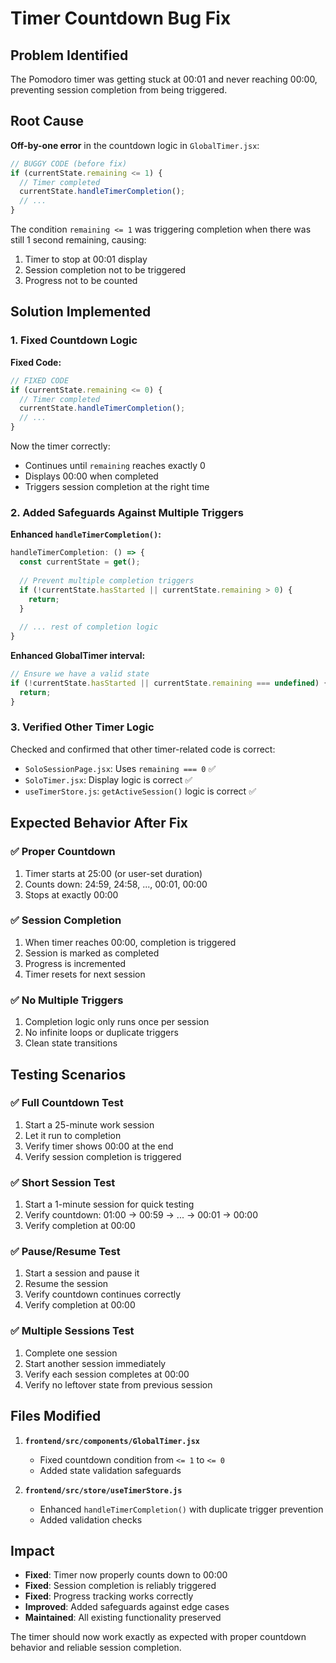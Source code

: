 # Timer Countdown Bug Fix

## Problem Identified

The Pomodoro timer was getting stuck at 00:01 and never reaching 00:00, preventing session completion from being triggered.

## Root Cause

**Off-by-one error** in the countdown logic in `GlobalTimer.jsx`:

```javascript
// BUGGY CODE (before fix)
if (currentState.remaining <= 1) {
  // Timer completed
  currentState.handleTimerCompletion();
  // ...
}
```

The condition `remaining <= 1` was triggering completion when there was still 1 second remaining, causing:
1. Timer to stop at 00:01 display
2. Session completion not to be triggered
3. Progress not to be counted

## Solution Implemented

### 1. Fixed Countdown Logic

**Fixed Code:**
```javascript
// FIXED CODE
if (currentState.remaining <= 0) {
  // Timer completed
  currentState.handleTimerCompletion();
  // ...
}
```

Now the timer correctly:
- Continues until `remaining` reaches exactly 0
- Displays 00:00 when completed
- Triggers session completion at the right time

### 2. Added Safeguards Against Multiple Triggers

**Enhanced `handleTimerCompletion()`:**
```javascript
handleTimerCompletion: () => {
  const currentState = get();
  
  // Prevent multiple completion triggers
  if (!currentState.hasStarted || currentState.remaining > 0) {
    return;
  }
  
  // ... rest of completion logic
}
```

**Enhanced GlobalTimer interval:**
```javascript
// Ensure we have a valid state
if (!currentState.hasStarted || currentState.remaining === undefined) {
  return;
}
```

### 3. Verified Other Timer Logic

Checked and confirmed that other timer-related code is correct:
- `SoloSessionPage.jsx`: Uses `remaining === 0` ✅
- `SoloTimer.jsx`: Display logic is correct ✅
- `useTimerStore.js`: `getActiveSession()` logic is correct ✅

## Expected Behavior After Fix

### ✅ Proper Countdown
1. Timer starts at 25:00 (or user-set duration)
2. Counts down: 24:59, 24:58, ..., 00:01, 00:00
3. Stops at exactly 00:00

### ✅ Session Completion
1. When timer reaches 00:00, completion is triggered
2. Session is marked as completed
3. Progress is incremented
4. Timer resets for next session

### ✅ No Multiple Triggers
1. Completion logic only runs once per session
2. No infinite loops or duplicate triggers
3. Clean state transitions

## Testing Scenarios

### ✅ Full Countdown Test
1. Start a 25-minute work session
2. Let it run to completion
3. Verify timer shows 00:00 at the end
4. Verify session completion is triggered

### ✅ Short Session Test
1. Start a 1-minute session for quick testing
2. Verify countdown: 01:00 → 00:59 → ... → 00:01 → 00:00
3. Verify completion at 00:00

### ✅ Pause/Resume Test
1. Start a session and pause it
2. Resume the session
3. Verify countdown continues correctly
4. Verify completion at 00:00

### ✅ Multiple Sessions Test
1. Complete one session
2. Start another session immediately
3. Verify each session completes at 00:00
4. Verify no leftover state from previous session

## Files Modified

1. **`frontend/src/components/GlobalTimer.jsx`**
   - Fixed countdown condition from `<= 1` to `<= 0`
   - Added state validation safeguards

2. **`frontend/src/store/useTimerStore.js`**
   - Enhanced `handleTimerCompletion()` with duplicate trigger prevention
   - Added validation checks

## Impact

- **Fixed**: Timer now properly counts down to 00:00
- **Fixed**: Session completion is reliably triggered
- **Fixed**: Progress tracking works correctly
- **Improved**: Added safeguards against edge cases
- **Maintained**: All existing functionality preserved

The timer should now work exactly as expected with proper countdown behavior and reliable session completion.

